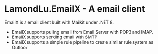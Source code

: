 # LamondLu.EmailX - A email client
EmailX is a email client built with Mailkit under .NET 8. 
- EmailX supports pulling email from Email Server with POP3 and IMAP. 
- EmailX supports sending email with SMTP
- EmailX supports a simple rule pipeline to create similar rule system as Outlook






